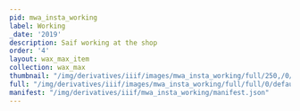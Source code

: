 ```yaml
---
pid: mwa_insta_working
label: Working
_date: '2019'
description: Saif working at the shop
order: '4'
layout: wax_max_item
collection: wax_max
thumbnail: "/img/derivatives/iiif/images/mwa_insta_working/full/250,/0/default.jpg"
full: "/img/derivatives/iiif/images/mwa_insta_working/full/full/0/default.jpg"
manifest: "/img/derivatives/iiif/mwa_insta_working/manifest.json"
---
```

